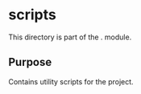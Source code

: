 # scripts

This directory is part of the . module.

## Purpose

Contains utility scripts for the project.
